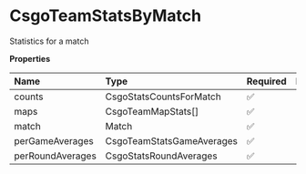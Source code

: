 # CsgoTeamStatsByMatch

Statistics for a match

**Properties**

| Name             | Type                      | Required | Description |
| :--------------- | :------------------------ | :------- | :---------- |
| counts           | CsgoStatsCountsForMatch   | ✅       |             |
| maps             | CsgoTeamMapStats[]        | ✅       |             |
| match            | Match                     | ✅       |             |
| perGameAverages  | CsgoTeamStatsGameAverages | ✅       |             |
| perRoundAverages | CsgoStatsRoundAverages    | ✅       |             |

<!-- This file was generated by liblab | https://liblab.com/ -->
